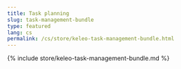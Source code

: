 ```yaml
---
title: Task planning
slug: task-management-bundle
type: featured
lang: cs
permalink: /cs/store/keleo-task-management-bundle.html
---
```


{% include store/keleo-task-management-bundle.md %}
